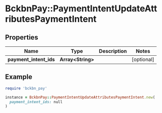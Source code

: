 # BckbnPay::PaymentIntentUpdateAttributesPaymentIntent

## Properties

| Name | Type | Description | Notes |
| ---- | ---- | ----------- | ----- |
| **payment_intent_ids** | **Array&lt;String&gt;** |  | [optional] |

## Example

```ruby
require 'bckbn_pay'

instance = BckbnPay::PaymentIntentUpdateAttributesPaymentIntent.new(
  payment_intent_ids: null
)
```

